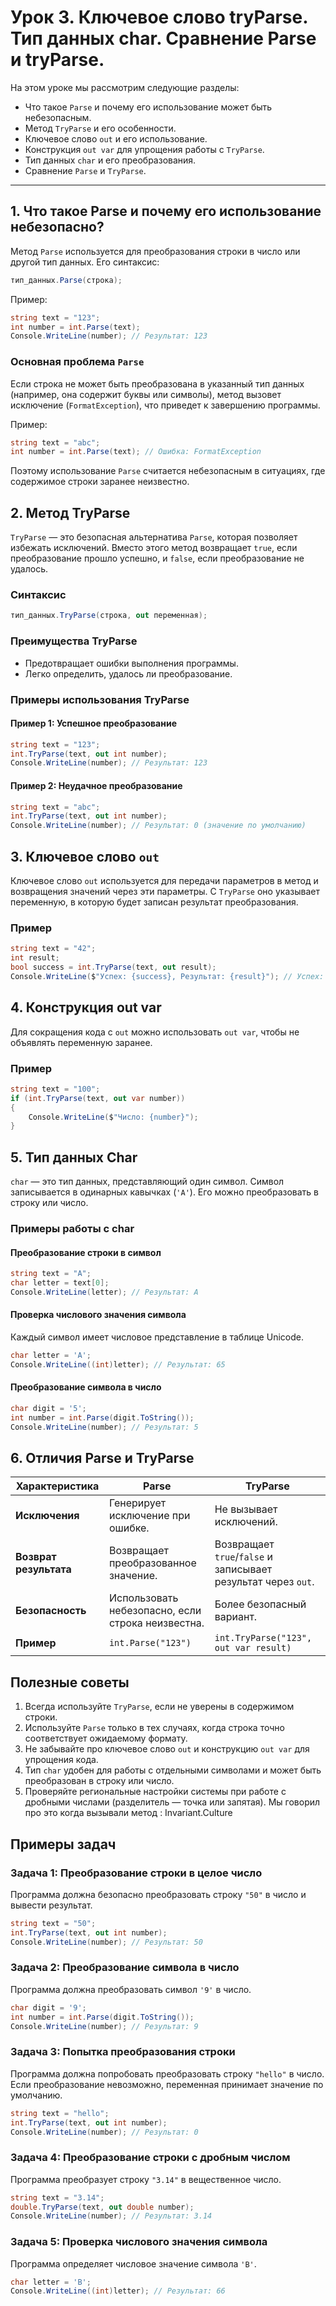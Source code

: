 
# Урок 3. Ключевое слово tryParse. Тип данных char. Сравнение Parse и tryParse. 

На этом уроке мы рассмотрим следующие разделы:
- Что такое `Parse` и почему его использование может быть небезопасным.
- Метод `TryParse` и его особенности.
- Ключевое слово `out` и его использование.
- Конструкция `out var` для упрощения работы с `TryParse`.
- Тип данных `char` и его преобразования.
- Сравнение `Parse` и `TryParse`.

---

## 1. Что такое Parse и почему его использование небезопасно?

Метод `Parse` используется для преобразования строки в число или другой тип данных. Его синтаксис:
```csharp
тип_данных.Parse(строка);
```

Пример:
```csharp
string text = "123";
int number = int.Parse(text);
Console.WriteLine(number); // Результат: 123
```

### Основная проблема `Parse`

Если строка не может быть преобразована в указанный тип данных (например, она содержит буквы или символы), метод вызовет исключение (`FormatException`), что приведет к завершению программы.

Пример:
```csharp
string text = "abc";
int number = int.Parse(text); // Ошибка: FormatException
```

Поэтому использование `Parse` считается небезопасным в ситуациях, где содержимое строки заранее неизвестно.

## 2. Метод TryParse

`TryParse` — это безопасная альтернатива `Parse`, которая позволяет избежать исключений. Вместо этого метод возвращает `true`, если преобразование прошло успешно, и `false`, если преобразование не удалось.

### Синтаксис
```csharp
тип_данных.TryParse(строка, out переменная);
```

### Преимущества TryParse
- Предотвращает ошибки выполнения программы.
- Легко определить, удалось ли преобразование.

### Примеры использования TryParse

#### Пример 1: Успешное преобразование
```csharp
string text = "123";
int.TryParse(text, out int number);
Console.WriteLine(number); // Результат: 123
```

#### Пример 2: Неудачное преобразование
```csharp
string text = "abc";
int.TryParse(text, out int number);
Console.WriteLine(number); // Результат: 0 (значение по умолчанию)
```

## 3. Ключевое слово `out`

Ключевое слово `out` используется для передачи параметров в метод и возвращения значений через эти параметры. С `TryParse` оно указывает переменную, в которую будет записан результат преобразования.

### Пример
```csharp
string text = "42";
int result;
bool success = int.TryParse(text, out result);
Console.WriteLine($"Успех: {success}, Результат: {result}"); // Успех: True, Результат: 42
```

## 4. Конструкция out var

Для сокращения кода с `out` можно использовать `out var`, чтобы не объявлять переменную заранее.

### Пример
```csharp
string text = "100";
if (int.TryParse(text, out var number))
{
    Console.WriteLine($"Число: {number}");
}
```


## 5. Тип данных Char

`char` — это тип данных, представляющий один символ. Символ записывается в одинарных кавычках (`'A'`). Его можно преобразовать в строку или число.

### Примеры работы с char

#### Преобразование строки в символ
```csharp
string text = "A";
char letter = text[0];
Console.WriteLine(letter); // Результат: A
```

#### Проверка числового значения символа
Каждый символ имеет числовое представление в таблице Unicode.
```csharp
char letter = 'A';
Console.WriteLine((int)letter); // Результат: 65
```

#### Преобразование символа в число
```csharp
char digit = '5';
int number = int.Parse(digit.ToString());
Console.WriteLine(number); // Результат: 5
```

## 6. Отличия Parse и TryParse

| Характеристика      | Parse                   | TryParse                |
|---------------------|-------------------------|-------------------------|
| **Исключения**      | Генерирует исключение при ошибке. | Не вызывает исключений. |
| **Возврат результата** | Возвращает преобразованное значение. | Возвращает `true`/`false` и записывает результат через `out`. |
| **Безопасность**    | Использовать небезопасно, если строка неизвестна. | Более безопасный вариант. |
| **Пример**          | `int.Parse("123")`     | `int.TryParse("123", out var result)` |


## Полезные советы

1. Всегда используйте `TryParse`, если не уверены в содержимом строки.
2. Используйте `Parse` только в тех случаях, когда строка точно соответствует ожидаемому формату.
3. Не забывайте про ключевое слово `out` и конструкцию `out var` для упрощения кода.
4. Тип `char` удобен для работы с отдельными символами и может быть преобразован в строку или число.
5. Проверяйте региональные настройки системы при работе с дробными числами (разделитель — точка или запятая). Мы говорил про это когда вызывали метод : Invariant.Culture


## Примеры задач

### Задача 1: Преобразование строки в целое число

Программа должна безопасно преобразовать строку `"50"` в число и вывести результат.

```csharp
string text = "50";
int.TryParse(text, out int number);
Console.WriteLine(number); // Результат: 50
```

### Задача 2: Преобразование символа в число

Программа должна преобразовать символ `'9'` в число.

```csharp
char digit = '9';
int number = int.Parse(digit.ToString());
Console.WriteLine(number); // Результат: 9
```

### Задача 3: Попытка преобразования строки

Программа должна попробовать преобразовать строку `"hello"` в число. Если преобразование невозможно, переменная принимает значение по умолчанию.

```csharp
string text = "hello";
int.TryParse(text, out int number);
Console.WriteLine(number); // Результат: 0
```

### Задача 4: Преобразование строки с дробным числом

Программа преобразует строку `"3.14"` в вещественное число.

```csharp
string text = "3.14";
double.TryParse(text, out double number);
Console.WriteLine(number); // Результат: 3.14
```

### Задача 5: Проверка числового значения символа

Программа определяет числовое значение символа `'B'`.

```csharp
char letter = 'B';
Console.WriteLine((int)letter); // Результат: 66
```

